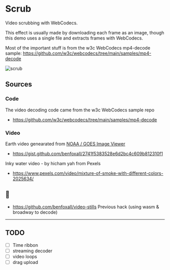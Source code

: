 # Scrub

Video scrubbing with WebCodecs.

This effect is usually made by downloading each frame as an image, though this demo uses a single file and extracts frames with WebCodecs.

Most of the important stuff is from the w3c WebCodecs mp4-decode sample:
https://github.com/w3c/webcodecs/tree/main/samples/mp4-decode

![scrub](https://media.giphy.com/media/K1hcRycU5tSOvbqN7g/giphy.gif)

## Sources

### Code

The video decoding code came from the w3c WebCodecs sample repo

- https://github.com/w3c/webcodecs/tree/main/samples/mp4-decode

### Video

Earth video genearated from [NOAA / GOES Image Viewer](https://www.star.nesdis.noaa.gov/goes/fulldisk_band.php?sat=G16&band=GEOCOLOR&length=12&dim=1)

- https://gist.github.com/benfoxall/2741f5383528e6d2bc4c609b812310f1

Inky water video - by hicham yah from Pexels

- https://www.pexels.com/video/mixture-of-smoke-with-different-colors-2025634/

## :link:

- https://github.com/benfoxall/video-stills Previous hack (using wasm & broadway to decode)

---

## TODO

- [ ] Time ribbon
- [ ] streaming decoder
- [ ] video loops
- [ ] drag upload
